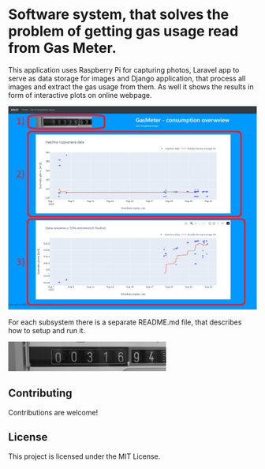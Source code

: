 # Software system, that solves the problem of getting gas usage read from Gas Meter.


This application uses Raspberry Pi for capturing photos, 
Laravel app to serve as data storage for images
and 
Django application, that process all images and extract the gas usage from them. As well it 
shows the results in form of interactive plots on online webpage.

![Gas meter](media/final_preview.jpg)

For each subsystem there is a separate README.md file, that describes how to setup and run it.

![Gas meter](media/cropped_image.jpg)



## Contributing

Contributions are welcome!

## License

This project is licensed under the MIT License.
